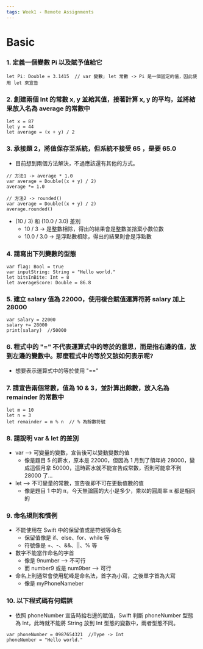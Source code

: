 ```yaml
---
tags: Week1 - Remote Assignments
---
```

# Basic

### 1. 定義一個變數 Pi 以及賦予值給它
```
let Pi: Double = 3.1415  // var 變數; let 常數 -> Pi 是一個固定的值，因此使用 let 來宣告
```

### 2. 創建兩個 Int 的常數 x, y 並給其值，接著計算 x, y 的平均，並將結果放入名為 average 的常數中
```
let x = 87
let y = 44
let average = (x + y) / 2
```

### 3. 承接題 2，將值保存至系統，但系統不接受 65 ，是要 65.0
- 目前想到兩個方法解決，不過應該還有其他的方式。
```
// 方法1 -> average * 1.0
var average = Double((x + y) / 2)
average *= 1.0
```
```
// 方法2 -> rounded()
var average = Double((x + y) / 2)
average.rounded()
```
-  (10 / 3) 和 (10.0 / 3.0) 差別
    - 10 / 3 -> 是整數相除，得出的結果會是整數並捨棄小數位數
    - 10.0 / 3.0 -> 是浮點數相除，得出的結果則會是浮點數

### 4. 請寫出下列變數的型態
```
var flag: Bool = true
var inputString: String = "Hello world."
let bitsInBite: Int = 8
let averageScore: Double = 86.8
```

### 5. 建立 salary 值為 22000，使用複合賦值運算符將 salary 加上 28000
```
var salary = 22000
salary += 28000
print(salary)  //50000
```

### 6. 程式中的 "=" 不代表運算式中的等於的意思，而是指右邊的值，放到左邊的變數中。那麼程式中的等於又該如何表示呢?
- 想要表示運算式中的等於使用 "=="


### 7. 請宣告兩個常數，值為 10 & 3，並計算出餘數，放入名為 remainder 的常數中
```
let m = 10
let n = 3
let remainder = m % n  // % 為餘數符號
```

### 8. 請說明 var & let 的差別
- var --> 可變量的變數，宣告後可以變動變數的值 
    - 像是題目 5 的薪水，原本是 22000，但因為 1 月到了領年終 28000，變成這個月拿 50000，這時薪水就不能宣告成常數，否則可能拿不到 28000 了...
- let --> 不可變量的常數，宣告後即不可在更動值數的值 
    - 像是題目 1 中的 π，今天無論圓的大小是多少，乘以的圓周率 π 都是相同的

### 9. 命名規則和慣例
- 不能使用在 Swift 中的保留值或是符號等命名
    - 保留值像是 if、else、for、while 等
    - 符號像是 +、-、&&、||、% 等
- 數字不能當作命名的字首
    - 像是 9number --> 不可行
    - 而 number9 或是 num9ber --> 可行
- 命名上則通常會使用駝峰是命名法，首字為小寫，之後單字首為大寫
    - 像是 myPhoneNameber

### 10. 以下程式碼有何錯誤
- 依照 phoneNumber 宣告時給右邊的賦值，Swift 判斷 phoneNumber 型態為 Int，此時就不能將 String 放到 Int 型態的變數中，兩者型態不同。
```
var phoneNumber = 0987654321  //Type -> Int
phoneNumber = "Hello world."  
```



